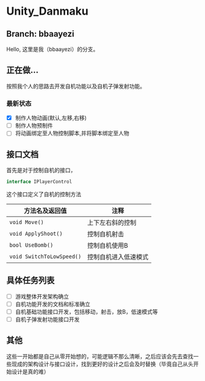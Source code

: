 # Unity_Danmaku

## Branch: bbaayezi

Hello, 这里是我（bbaayezi）的分支。

## 正在做...

按照我个人的思路去开发自机功能以及自机子弹发射功能。

### 最新状态

- [x] 制作人物动画(默认,左移,右移)
- [ ] 制作人物预制件
- [ ] 将动画绑定至人物控制脚本,并将脚本绑定至人物

## 接口文档

首先是对于控制自机的接口，

```c#
interface IPlayerControl
```

这个接口定义了自机的控制方法

| **方法名及返回值**        | **注释**             |
| ------------------------- | -------------------- |
| `void Move()`             | 上下左右斜的控制     |
| `void ApplyShoot()`       | 控制自机射击         |
| `bool UseBomb()`          | 控制自机使用B        |
| `void SwitchToLowSpeed()` | 控制自机进入低速模式 |

[^注]: 不代表最终版本



## 具体任务列表

- [ ] 游戏整体开发架构确立
- [ ] 自机功能开发的文档和标准确立
- [ ] 自机基础功能接口开发，包括移动，射击，放B，低速模式等
- [ ] 自机子弹发射功能接口开发

## 其他

这些一开始都是自己从零开始想的，可能逻辑不那么清晰，之后应该会先去查找一些现成的架构设计与接口设计，找到更好的设计之后会及时替换（毕竟自己从头开始设计是真的难）